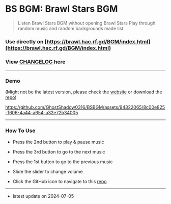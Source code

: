 <!-- README.md -->

# BS BGM: Brawl Stars BGM

> Listen Brawl Stars BGM without opening Brawl Stars
> Play through random music and random backgrounds made list

### Use directly on [https://brawl.hac.rf.gd/BGM/index.html](https://brawl.hac.rf.gd/BGM/index.html)

### View [CHANGELOG](https://github.com/GhostShadow0316/BSBGM/blob/master/CHANGELOG.md) here

---

### Demo

(Might not be the latest version, please check the [website](https://brawl.hac.rf.gd/BGM.html) or download the [repo](https://github.com/GhostShadow0316/BSBGM))

https://github.com/GhostShadow0316/BSBGM/assets/94322065/8c00e825-1606-4a44-a654-a32e72b34005

---

### How To Use

- Press the 2nd button to play & pause music
- Press the 3rd button to go to the next music
- Press the 1st button to go to the previous music
- Slide the slider to change volume

- Click the GitHub icon to navigate to this [repo](https://github.com/GhostShadow0316/BSBGM)

---

- latest update on 2024-07-05
